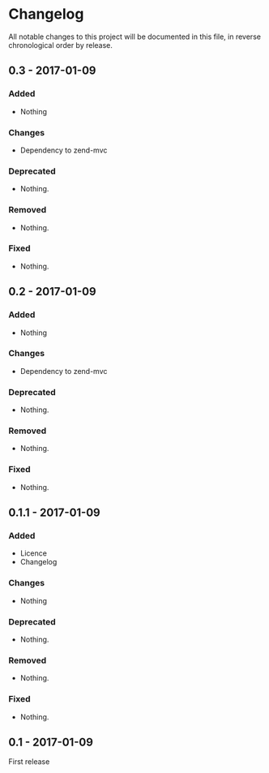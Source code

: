# Changelog

All notable changes to this project will be documented in this file, in reverse chronological order by release.

## 0.3 - 2017-01-09

### Added

- Nothing

### Changes

- Dependency to zend-mvc

### Deprecated

- Nothing.

### Removed

- Nothing.

### Fixed

- Nothing.

## 0.2 - 2017-01-09

### Added

- Nothing

### Changes

- Dependency to zend-mvc

### Deprecated

- Nothing.

### Removed

- Nothing.

### Fixed

- Nothing.

## 0.1.1 - 2017-01-09

### Added

- Licence
- Changelog

### Changes

- Nothing

### Deprecated

- Nothing.

### Removed

- Nothing.

### Fixed

- Nothing.

## 0.1 - 2017-01-09
First release